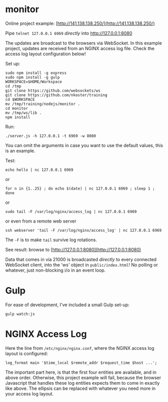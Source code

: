 # monitor

Online project example: [http://141.138.138.250/](http://141.138.138.250/)

Pipe `telnet 127.0.0.1 6969`  _directly_ into http://127.0.0.1:8080

The updates are broadcast to the browsers via WebSocket. In this example project, updates are received from an NGINX access log file. Check the access log layout configuration below!

Set up:

    sudo npm install -g express
    sudo npm install -g gulp
    WORKSPACE=$HOME/Workspace
    cd /tmp
    git clone https://github.com/websockets/ws
    git clone https://github.com/nkoster/training
    cd $WORKSPACE
    mv /tmp/training/nodejs/monitor .
    cd monitor
    mv /tmp/ws/lib .
    npm install

Run:

    ./server.js -h 127.0.0.1 -t 6969 -w 8080

You can omit the arguments in case you want to use the default values, this is an example.

Test:

    echo hello | nc 127.0.0.1 6969

or

    for n in {1..25} ; do echo $(date) | nc 127.0.0.1 6969 ; sleep 1 ; done

or

    sudo tail -F /var/log/nginx/access_log | nc 127.0.0.1 6969

or even from a remote web server

    ssh webserver 'tail -F /var/log/nginx/access_log' | nc 127.0.0.1 6969

The `-F` is to make `tail` survive log rotations.

See result: browse to [http://127.0.0.1:8080](http://127.0.0.1:8080)

Data that comes in via 21000 is broadcasted _directly_ to every connected WebSocket client, into the 'ws' object in  `public/index.html`! No polling or whatever, just non-blocking i/o in an event loop.

# Gulp

For ease of development, I've included a small Gulp set-up:

    gulp watch:js

# NGINX Access Log

Here the line from `/etc/nginx/nginx.conf`, where the NGINX access log layout is configured:

    log_format main '$time_local $remote_addr $request_time $host ...';

The important part here, is that the first four entities are available, and in above order. Otherwise, this project example will fail, because the browser Javascript that handles these log entities expects them to come in exactly like above. The ellipsis can be replaced with whatever you need more in your access log layout.

